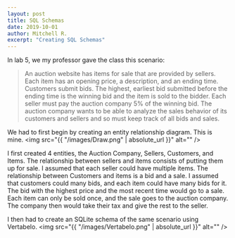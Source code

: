 ```yaml
---
layout: post
title: SQL Schemas
date: 2019-10-01
author: Mitchell R.
excerpt: "Creating SQL Schemas"
---
```


In lab 5, we  my professor gave the class this scenario:

<blockquote>An auction website has items for sale that are provided by sellers. Each item has an opening price, a description, and an ending time. Customers submit bids. The highest, earliest bid submitted before the ending time is the winning bid and the item is sold to the bidder. Each seller must pay the auction company 5% of the winning bid. The auction company wants to be able to analyze the sales behavior of its customers and sellers and so must keep track of all bids and sales.</blockquote>

We had to first begin by creating an entity relationship diagram. This is mine.
<span class="image fit"><img src="{{ "/images/Draw.png" | absolute_url }}" alt="" /></span>

I first created 4 entities, the Auction Company, Sellers, Customers, and Items.
The relationship between sellers and items consists of putting them up for sale.
I assumed that each seller could have multiple items. The relationship between Customers
and items is a bid and a sale. I assumed that customers could many bids, and each item could
have many bids for it. The bid with the highest price and the most recent time would go to a sale.
Each item can only be sold once, and the sale goes to the auction company. The company then would
take their tax and give the rest to the seller.

I then had to create an SQLite schema of the same scenario using Vertabelo.
<span class="image fit"><img src="{{ "/images/Vertabelo.png" | absolute_url }}" alt="" /></span>
